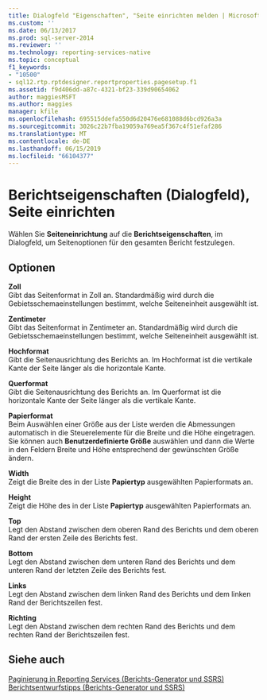```yaml
---
title: Dialogfeld "Eigenschaften", "Seite einrichten melden | Microsoft-Dokumentation
ms.custom: ''
ms.date: 06/13/2017
ms.prod: sql-server-2014
ms.reviewer: ''
ms.technology: reporting-services-native
ms.topic: conceptual
f1_keywords:
- "10500"
- sql12.rtp.rptdesigner.reportproperties.pagesetup.f1
ms.assetid: f9d406dd-a87c-4321-bf23-339d90654062
author: maggiesMSFT
ms.author: maggies
manager: kfile
ms.openlocfilehash: 695515ddefa550d6d20476e681088d6bcd926a3a
ms.sourcegitcommit: 3026c22b7fba19059a769ea5f367c4f51efaf286
ms.translationtype: MT
ms.contentlocale: de-DE
ms.lasthandoff: 06/15/2019
ms.locfileid: "66104377"
---
```

# <a name="report-properties-dialog-box-page-setup"></a>Berichtseigenschaften (Dialogfeld), Seite einrichten
  Wählen Sie **Seiteneinrichtung** auf die **Berichtseigenschaften**, im Dialogfeld, um Seitenoptionen für den gesamten Bericht festzulegen.  
  
## <a name="options"></a>Optionen  
 **Zoll**  
 Gibt das Seitenformat in Zoll an. Standardmäßig wird durch die Gebietsschemaeinstellungen bestimmt, welche Seiteneinheit ausgewählt ist.  
  
 **Zentimeter**  
 Gibt das Seitenformat in Zentimeter an. Standardmäßig wird durch die Gebietsschemaeinstellungen bestimmt, welche Seiteneinheit ausgewählt ist.  
  
 **Hochformat**  
 Gibt die Seitenausrichtung des Berichts an. Im Hochformat ist die vertikale Kante der Seite länger als die horizontale Kante.  
  
 **Querformat**  
 Gibt die Seitenausrichtung des Berichts an. Im Querformat ist die horizontale Kante der Seite länger als die vertikale Kante.  
  
 **Papierformat**  
 Beim Auswählen einer Größe aus der Liste werden die Abmessungen automatisch in die Steuerelemente für die Breite und die Höhe eingetragen. Sie können auch **Benutzerdefinierte Größe** auswählen und dann die Werte in den Feldern Breite und Höhe entsprechend der gewünschten Größe ändern.  
  
 **Width**  
 Zeigt die Breite des in der Liste **Papiertyp** ausgewählten Papierformats an.  
  
 **Height**  
 Zeigt die Höhe des in der Liste **Papiertyp** ausgewählten Papierformats an.  
  
 **Top**  
 Legt den Abstand zwischen dem oberen Rand des Berichts und dem oberen Rand der ersten Zeile des Berichts fest.  
  
 **Bottom**  
 Legt den Abstand zwischen dem unteren Rand des Berichts und dem unteren Rand der letzten Zeile des Berichts fest.  
  
 **Links**  
 Legt den Abstand zwischen dem linken Rand des Berichts und dem linken Rand der Berichtszeilen fest.  
  
 **Richting**  
 Legt den Abstand zwischen dem rechten Rand des Berichts und dem rechten Rand der Berichtszeilen fest.  
  
## <a name="see-also"></a>Siehe auch  
 [Paginierung in Reporting Services &#40;Berichts-Generator und SSRS&#41;](report-design/pagination-in-reporting-services-report-builder-and-ssrs.md)   
 [Berichtsentwurfstipps (Berichts-Generator und SSRS)](report-design/report-design-tips-report-builder-and-ssrs.md)  
  
  
